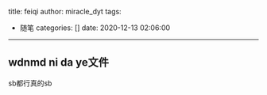 title: feiqi
author: miracle_dyt
tags:
  - 随笔
categories: []
date: 2020-12-13 02:06:00
---
## wdnmd ni da ye文件
sb都行真的sb
